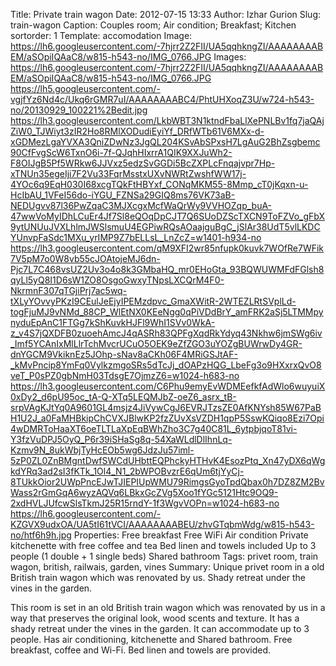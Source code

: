 Title: Private train wagon
Date: 2012-07-15 13:33
Author: Izhar Gurion
Slug: train-wagon
Caption: Couples room; Air condition; Breakfast; Kitchen
sortorder: 1
Template: accomodation
Image: https://lh6.googleusercontent.com/-7hjrr2Z2FII/UA5qqhkngZI/AAAAAAAABEM/aSOpiIQAaC8/w815-h543-no/IMG_0766.JPG
Images: https://lh6.googleusercontent.com/-7hjrr2Z2FII/UA5qqhkngZI/AAAAAAAABEM/aSOpiIQAaC8/w815-h543-no/IMG_0766.JPG
        https://lh5.googleusercontent.com/-vgjfYz6Nd4c/Ukq6rGMR7uI/AAAAAAAABC4/PhtUHXoqZ3U/w724-h543-no/20130929_100221%2Bedit.jpg
        https://lh3.googleusercontent.com/LkbWBT3N1ktndFbaLlXePNLBv1fq7jaQAjZiW0_TJWiyt3zIR2Ho8RMlXODudiEyiYf_DRfWTb61V6MXx-d-xGDMezLgaYVXA3QniZDwNz3JgQL204KSvAbSPxsH7LgAuG2BhZsgbemc90CfFvgScW6TxnO6i-7f-QJqhHIxrrA1QIK9XXJuWh2-F8OIJgB5Pf5WRkw6JJVxz5edzSvGGDi5BcZXPLcFnqajvpr7Hp-xTNUn35egeIji7F2Vu33FqrMsstxUXvNWRtZwshfWW17j-4YOc6q9EqH030I68xcgTQkFtHBYxf_CONqMKM55-8Mmp_cT0jKqxn-u-HcIbAU_1VFeI56do-iYGU_FZNSa29GIQ8ms76VK73aB-NEDUgvv87l36PwZqaC3MJXcgxMcfWaQrWy9VVHOZqp_buA-47wwVoMyIDhLCuEr4Jf7Sl8eQOqDpCJT7Q6SUoDZScTXCN9ToFZVo_gFbX9ytUNUuJVXLhlmJWSlsmuU4EGPiwRQsAOaajguBgC_jSlAr38UdT5vlLKDCYUnvpFaSdc1MXu_yrIMP9Z7bELLsL_LnZcZ=w1401-h934-no
        https://lh3.googleusercontent.com/qM9XFI2wr85nfupk0kuvk7WOfRe7WFik7V5pM7o0W8vb55cJOAtojeMJ6dn-Pjc7L7C468vsUZ2Uv3o4o8k3GMbaHQ_mr0EHoGta_93BQWUWMFdFGlsh8qyLl5yQ8I1D6sW1ZO8OsgoGwxyTNpsLXCQrM4F0-NkrmnF307qTGjiPrj7ac5wq-tXLyYOvvyPKzI9CEulJeEjyIPEMzdpvc_GmaXWitR-2WTEZLRtSVplLd-togFjuMJ9vNMd_88CP_WlEtNX0KEeNgg0qPiVDdBrY_amFRK2aSj5LTMMpynyduEpAnC1FTGg7kShKuvkHJFl9WhI1SVv0WkA-z_v4S7jQXDFB0zuoehAmcJ4qASRh83QPFgXqdRkYdyq43Nkhw6jmSWg6iv_Imf5YCAnIxMlLlrTchMvcrUCuO5OEK9eZfZGO3uYOZgBUWrwDy4GR-dnYGCM9VkiknEz5JOhp-sNav8aCKh06F4MRiGSJtAF-_kMvPncip8YmFq0VylkzmgoSRs5dTcJj_dOAPzHQG_LbeFg3o9HXxrxQvO8veT_P0sPZ0gbNmH03TdsgE7OjmzZ6=w1024-h683-no
        https://lh3.googleusercontent.com/C6Phu9emyEvWDMEefkfAdWlo6wuyuiX0xDy2_d6pU95oc_tA-Q-XTq5LEQMJbZ-oeZ6_asrx_tB-srpVAgKJtYq0A9601GL4msjz4JiVywCgJ6EVRJTzsZE0AfKNYsh85W67PaBH1U2J_a0FaMHBkipChCVXJBlwKP2fzZUvXsVZDH1qpP5SswKQiqo8Ezi7Opi4wDMRToHaaXT6oeTLTLaXpEqBWhZho3C7g40C81L_6ytpbjqoT81vi-Y3fzVuDPJ5OyQ_P6r39iSHaSg8q-54XaWLdlDlIhnLq-Kzmv9N_8ukWbjTyHcEOb5wg6JdzJu57iml-5zP0ZL0ZnBMgntDwfSWCdUHbttEQPhckyHTHvK4EsozPtq_Xn47yDX6qWgkdYRq3ad2sI3fKTk_1Ol4_N1_2bWPOBvzrE6qUm6tjYyCj-8TUkkOior2UWpPncEJwTJIEPIUpWMU79RimgsGyoTpdQbax0h7DZ8ZM2BvWass2rGmGqA6wyzAQVq6LBkxGcZVg5Xoo1fYGc5121Htc9OQ9-2xdHVLJUfcwSlsTkmJ25R15rndY-1f3WgvVOPn=w1024-h683-no
        https://lh6.googleusercontent.com/-KZGVX9udxOA/UA5tI61tVCI/AAAAAAAABEU/zhvGTqbmWdg/w815-h543-no/htf6h9h.jpg
Properties: Free breakfast
            Free WiFi
            Air condition
            Private kitchenette with free coffee and tea
            Bed linen and towels included
            Up to 3 people (1 double + 1 single beds)
            Shared bathroom
Tags: privet room, train wagon, british, railwais, garden, vines
Summary: Unique privet room in a old British train wagon which was renovated by us. Shady retreat under the vines in the garden.

This room is set in an old British train wagon which was renovated by us in a way that preserves the original look, wood scents and texture.
It has a shady retreat under the vines in the garden.
It can accommodate up to 3 people. Has air conditioning, kitchenette and Shared bathroom.
Free breakfast, coffee and Wi-Fi. Bed linen and towels are provided.
